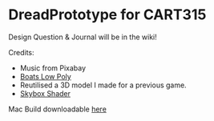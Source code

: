 # DreadPrototype for CART315

 Design Question & Journal will be in the wiki!

 Credits:

- Music from Pixabay
- [Boats Low Poly](https://assetstore.unity.com/packages/3d/vehicles/sea/boats-polypack-189866)
- Reutilised a 3D model I made for a previous game.
- [Skybox Shader](https://assetstore.unity.com/packages/vfx/shaders/free-skybox-extended-shader-107400)



Mac Build downloadable [here](https://www.transfernow.net/dl/dreadprototype)

